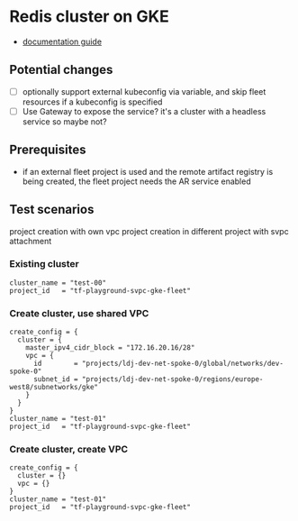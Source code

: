 # Redis cluster on GKE

- [documentation guide](https://cloud.google.com/kubernetes-engine/docs/tutorials/upgrading-stateful-workload)

## Potential changes

- [ ] optionally support external kubeconfig via variable, and skip fleet resources if a kubeconfig is specified
- [ ] Use Gateway to expose the service? it's a cluster with a headless service so maybe not?

## Prerequisites

- if an external fleet project is used and the remote artifact registry is being created, the fleet project needs the AR service enabled

## Test scenarios

project creation with own vpc
project creation in different project with svpc attachment

### Existing cluster

```hcl
cluster_name = "test-00"
project_id   = "tf-playground-svpc-gke-fleet"
```

### Create cluster, use shared VPC

```hcl
create_config = {
  cluster = {
    master_ipv4_cidr_block = "172.16.20.16/28"
    vpc = {
      id        = "projects/ldj-dev-net-spoke-0/global/networks/dev-spoke-0"
      subnet_id = "projects/ldj-dev-net-spoke-0/regions/europe-west8/subnetworks/gke"
    }
  }
}
cluster_name = "test-01"
project_id   = "tf-playground-svpc-gke-fleet"
```

### Create cluster, create VPC

```hcl
create_config = {
  cluster = {}
  vpc = {}
}
cluster_name = "test-01"
project_id   = "tf-playground-svpc-gke-fleet"
```
